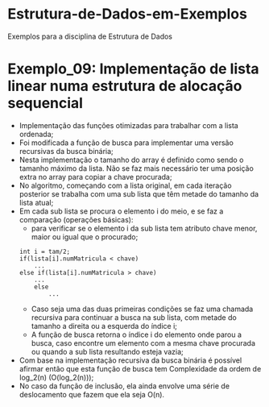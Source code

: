 # Estrutura-de-Dados-em-Exemplos
Exemplos para a disciplina de Estrutura de Dados

# Exemplo_09: Implementação de lista linear numa estrutura de alocação sequencial
* Implementação das funções otimizadas para trabalhar com a lista ordenada; 
* Foi modificada a função de busca para implementar uma versão recursivas da busca binária;
* Nesta implementação o tamanho do array é definido como sendo o tamanho máximo da lista. Não se faz mais necessário ter uma posição extra no array para copiar a chave procurada; 
* No algoritmo, começando com a lista original, em cada iteração posterior se trabalha com uma sub lista que têm metade do tamanho da lista atual;
* Em cada sub lista se procura o elemento i do meio, e se faz a comparação (operações básicas):
    * para verificar se o elemento i da sub lista tem atributo chave menor, maior ou igual que o procurado;
    ```
    int i = tam/2;
	if(lista[i].numMatricula < chave)
		...
	else if(lista[i].numMatricula > chave)
		...
		else
            ...
    ``` 
    * Caso seja uma das duas primeiras condições se faz uma chamada recursiva para continuar a busca na sub lista, com metade do tamanho a direita ou a esquerda do índice i;
    * A função de busca retorna o índice i do elemento onde parou a busca, caso encontre um elemento com a mesma chave procurada ou quando a sub lista resultando esteja vazia; 
* Com base na implementação recursiva da busca binária é possível afirmar então que esta função de busca tem Complexidade da ordem de log_2(n) (O(log_2(n)));
* No caso da função de inclusão, ela ainda envolve uma série de deslocamento que fazem que ela seja O(n). 
 